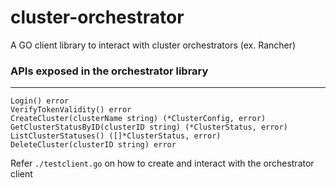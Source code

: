 # cluster-orchestrator
A GO client library to interact with cluster orchestrators (ex. Rancher)

### APIs exposed in the orchestrator library
____________
```
Login() error
VerifyTokenValidity() error
CreateCluster(clusterName string) (*ClusterConfig, error)
GetClusterStatusByID(clusterID string) (*ClusterStatus, error)
ListClusterStatuses() ([]*ClusterStatus, error)
DeleteCluster(clusterID string) error
```
Refer `./testclient.go` on how to create and interact with the orchestrator client

